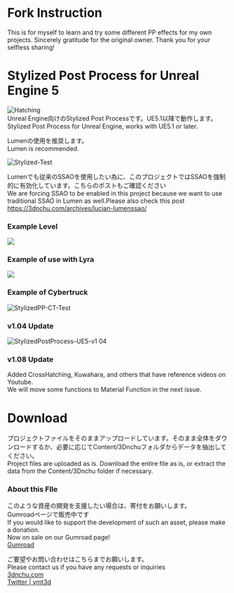 # Fork Instruction
This is for myself to learn and try some different PP effects for my own projects.
Sincerely gratitude for the original owner. Thank you for your selfless sharing!

# Stylized Post Process for Unreal Engine 5
![Hatching](https://github.com/ymt3d/UE5-StylizedPostProcess/assets/7782271/3b03273b-85d8-4bd3-bb25-d1a8c0357da8)<br>
Unreal Engine向けのStylized Post Processです。UE5.1以降で動作します。<br>
Stylized Post Process for Unreal Engine, works with UE5.1 or later.<br>

Lumenの使用を推奨します。<br>
Lumen is recommended.<br>

![Stylized-Test](https://github.com/ymt3d/UE5-StylizedPostProcess/assets/7782271/947db18e-0a0c-4986-ba19-32e04024ecc0)<br>

Lumenでも従来のSSAOを使用したい為に、このプロジェクトではSSAOを強制的に有効化しています。こちらのポストもご確認ください<br>
We are forcing SSAO to be enabled in this project because we want to use traditional SSAO in Lumen as well.Please also check this post<br>
https://3dnchu.com/archives/lucian-lumenssao/


### Example Level
[![](https://img.youtube.com/vi/G-_1xHfr3_E/0.jpg)](https://www.youtube.com/watch?v=G-_1xHfr3_E)

### Example of use with Lyra
[![](https://img.youtube.com/vi/NJjwrQialp8/0.jpg)](https://www.youtube.com/watch?v=NJjwrQialp8)

### Example of Cybertruck
![StylizedPP-CT-Test](https://github.com/ymt3d/UE5-StylizedPostProcess/assets/7782271/44c9eecd-bfd8-4012-b847-2c52dbe49125)

### v1.04 Update
![StylizedPostProcess-UE5-v1 04](https://github.com/ymt3d/UE5-StylizedPostProcess/assets/7782271/4e12b54f-0d1a-4e47-8a78-a69f8b8f4293)

### v1.08 Update
Added CrossHatching, Kuwahara, and others that have reference videos on Youtube.<br>
We will move some functions to Material Function in the next issue.

# Download
プロジェクトファイルをそのままアップロードしています。そのまま全体をダウンロードするか、必要に応じてContent/3Dnchuフォルダからデータを抽出してください。<br>
Project files are uploaded as is. Download the entire file as is, or extract the data from the Content/3Dnchu folder if necessary.<br>

### About this FIle<br>
このような資産の開発を支援したい場合は、寄付をお願いします。<br>
Gumroadページで販売中です<br>
If you would like to support the development of such an asset, please make a donation.<br>
Now on sale on our Gumroad page!<br>
[Gumroad](https://yamato3d.gumroad.com/l/StylizedPP-UE5)<br>

ご要望やお問い合わせはこちらまでお願いします。<br>
Please contact us if you have any requests or inquiries<br>
[3dnchu.com](https://3dnchu.com)<br>
[Twitter | ymt3d](https://twitter.com/ymt3d)<br>
